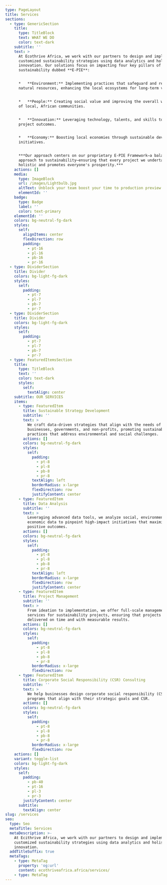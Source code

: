 ```yaml
---
type: PageLayout
title: Services
sections:
  - type: GenericSection
    title:
      type: TitleBlock
      text: WHAT WE DO
      color: text-dark
    subtitle: ''
    text: >
      At Ecothrive Africa, we work with our partners to design and implement
      customized sustainability strategies using data analytics and holistic
      innovation. Our solutions focus on impacting four key pillars of
      sustainability dubbed **E-PIE**:


      *   **Environment:** Implementing practices that safeguard and restore
      natural resources, enhancing the local ecosystems for long-term viability.


      *   **People:** Creating social value and improving the overall well-being
      of local, African communities.


      *   **Innovation:** Leveraging technology, talents, and skills to optimize
      project outcomes.


      *   **Economy:** Boosting local economies through sustainable development
      initiatives.


      ***Our approach centers on our proprietary E-PIE Framework—a balanced
      approach to sustainability—ensuring that every project we undertake is
      holistic and promotes everyone's prosperity.***
    actions: []
    media:
      type: ImageBlock
      url: /images/Lightbulb.jpg
      altText: Unblock your team boost your time to production preview
      elementId: ''
    badge:
      type: Badge
      label: ''
      color: text-primary
    elementId: ''
    colors: bg-neutral-fg-dark
    styles:
      self:
        alignItems: center
        flexDirection: row
        padding:
          - pt-16
          - pl-16
          - pb-16
          - pr-16
  - type: DividerSection
    title: Divider
    colors: bg-light-fg-dark
    styles:
      self:
        padding:
          - pt-7
          - pl-7
          - pb-7
          - pr-7
  - type: DividerSection
    title: Divider
    colors: bg-light-fg-dark
    styles:
      self:
        padding:
          - pt-7
          - pl-7
          - pb-7
          - pr-7
  - type: FeaturedItemsSection
    title:
      type: TitleBlock
      text: ''
      color: text-dark
      styles:
        self:
          textAlign: center
    subtitle: OUR SERVICES
    items:
      - type: FeaturedItem
        title: Sustainable Strategy Development
        subtitle: ''
        text: >
          We craft data-driven strategies that align with the needs of
          businesses, governments, and non-profits, promoting sustainable
          practices that address environmental and social challenges.
        actions: []
        colors: bg-neutral-fg-dark
        styles:
          self:
            padding:
              - pt-8
              - pl-8
              - pb-8
              - pr-8
            textAlign: left
            borderRadius: x-large
            flexDirection: row
            justifyContent: center
      - type: FeaturedItem
        title: Data Analysis
        subtitle: ''
        text: >
          Leveraging advanced data tools, we analyze social, environmental, and
          economic data to pinpoint high-impact initiatives that maximize
          positive outcomes.
        actions: []
        colors: bg-neutral-fg-dark
        styles:
          self:
            padding:
              - pt-8
              - pl-8
              - pb-8
              - pr-8
            textAlign: left
            borderRadius: x-large
            flexDirection: row
            justifyContent: center
      - type: FeaturedItem
        title: Project Management
        subtitle: ''
        text: >
          From ideation to implementation, we offer full-scale management
          services for sustainability projects, ensuring that projects are
          delivered on time and with measurable results.
        actions: []
        colors: bg-neutral-fg-dark
        styles:
          self:
            padding:
              - pt-8
              - pl-8
              - pb-8
              - pr-8
            borderRadius: x-large
            flexDirection: row
      - type: FeaturedItem
        title: Corporate Social Responsibility (CSR) Consulting
        subtitle: ''
        text: >
          We help businesses design corporate social responsibility (CSR)
          programs that align with their strategic goals and CSR.
        actions: []
        colors: bg-neutral-fg-dark
        styles:
          self:
            padding:
              - pt-8
              - pl-8
              - pb-8
              - pr-8
            borderRadius: x-large
            flexDirection: row
    actions: []
    variant: toggle-list
    colors: bg-light-fg-dark
    styles:
      self:
        padding:
          - pb-40
          - pt-16
          - pl-3
          - pr-3
        justifyContent: center
      subtitle:
        textAlign: center
slug: /services
seo:
  type: Seo
  metaTitle: Services
  metaDescription: >-
    At Ecithrive Africa, we work with our partners to design and implement
    customized sustainability strategies using data analytics and holistic
    innovation.
  addTitleSuffix: true
  metaTags:
    - type: MetaTag
      property: 'og:url'
      content: ecothriveafrica.africa/services/
    - type: MetaTag
---
```

